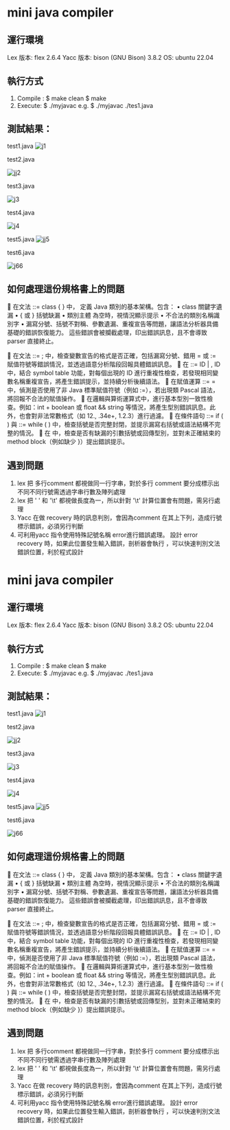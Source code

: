 # mini java compiler

## 運行環境
Lex 版本: flex 2.6.4
Yacc 版本: bison (GNU Bison) 3.8.2
OS: ubuntu 22.04
## 執行方式
1.	Compile : 
$ make clean
$ make
2.	Execute:
$ ./myjavac <inputfile>
e.g. $ ./myjavac ./tes1.java


## 測試結果：
test1.java
 ![j1](https://hackmd.io/_uploads/BysqvGAUxe.png)


test2.java
 

![jj2](https://hackmd.io/_uploads/BJs2wG08le.png)



test3.java


![j3](https://hackmd.io/_uploads/SyM3vfR8lg.png)




test4.java
	 

![j4](https://hackmd.io/_uploads/Hy_pvfRLge.png)






test5.java
![jj5](https://hackmd.io/_uploads/H1yavzRLge.png)

test6.java
	 
![j66](https://hackmd.io/_uploads/HJN6wzCUge.png)


## 如何處理這份規格書上的問題
	在文法 <Program> ::= class <ClassName> { <MemberList> } 中，
定義 Java 類別的基本架構。包含：
•	class 關鍵字遺漏
•	{ 或 } 括號缺漏
•	類別主體 <MemberList> 為空時，視情況顯示提示
•	不合法的類別名稱識別字
•	漏寫分號、括號不對稱、參數遺漏、重複宣告等問題，讓語法分析器具備基礎的錯誤恢復能力。
這些錯誤會被攔截處理，印出錯誤訊息，且不會導致 parser 直接終止。


	在文法 <Declaration> ::= <Type> <IDList> ; 中，檢查變數宣告的格式是否正確，包括漏寫分號、錯用 = 或 := 賦值符號等錯誤情況，並透過語意分析階段回報具體錯誤訊息。
	在 <IDList> ::= ID | <IDList> , ID 中，結合 symbol table 功能，對每個出現的 ID 進行重複性檢查，若發現相同變數名稱重複宣告，將產生錯誤提示，並持續分析後續語法。
	在賦值運算 <Assignment> ::= <LHS> = <Expression> 中，偵測是否使用了非 Java 標準賦值符號（例如 :=），若出現類 Pascal 語法，將回報不合法的賦值操作。
	在邏輯與算術運算式中，進行基本型別一致性檢查。例如：int + boolean 或 float && string 等情況，將產生型別錯誤訊息。此外，也會對非法常數格式（如 12., .34e+, 1.2.3）進行過濾。
	在條件語句 <IfStmt> ::= if ( <Expr> ) <Stmt> 與 <WhileStmt> ::= while ( <Expr> ) <Stmt> 中，檢查括號是否完整封閉，並提示漏寫右括號或語法結構不完整的情況。
	在 <MethodDecl> 中，檢查是否有缺漏的引數括號或回傳型別，並對未正確結束的 method block（例如缺少 }）提出錯誤提示。










## 遇到問題
1.	lex 把 多行comment 都視做同一行字串，對於多行 comment 要分成標示出不同不同行號需透過字串行數及陣列處理
2.	lex 把 ' ' 和 '\t' 都視做長度為一，所以針對 '\t' 計算位置會有問題，需另行處理
3.	Yacc 在做 recovery 時的訊息判別，會因為comment 在其上下列，造成行號標示錯誤，必須另行判斷
4.	可利用yacc 指令使用特殊記號名稱 error進行錯誤處理。 設計 error recovery 時，如果此位置發生輸入錯誤，剖析器會執行 ，可以快速判別文法錯誤位置，利於程式設計
















# mini java compiler

## 運行環境
Lex 版本: flex 2.6.4
Yacc 版本: bison (GNU Bison) 3.8.2
OS: ubuntu 22.04
## 執行方式
1.	Compile : 
$ make clean
$ make
2.	Execute:
$ ./myjavac <inputfile>
e.g. $ ./myjavac ./tes1.java


## 測試結果：
test1.java
 ![j1](https://hackmd.io/_uploads/BysqvGAUxe.png)


test2.java
 

![jj2](https://hackmd.io/_uploads/BJs2wG08le.png)



test3.java


![j3](https://hackmd.io/_uploads/SyM3vfR8lg.png)




test4.java
	 

![j4](https://hackmd.io/_uploads/Hy_pvfRLge.png)






test5.java
![jj5](https://hackmd.io/_uploads/H1yavzRLge.png)

test6.java
	 
![j66](https://hackmd.io/_uploads/HJN6wzCUge.png)


## 如何處理這份規格書上的問題
	在文法 <Program> ::= class <ClassName> { <MemberList> } 中，
定義 Java 類別的基本架構。包含：
•	class 關鍵字遺漏
•	{ 或 } 括號缺漏
•	類別主體 <MemberList> 為空時，視情況顯示提示
•	不合法的類別名稱識別字
•	漏寫分號、括號不對稱、參數遺漏、重複宣告等問題，讓語法分析器具備基礎的錯誤恢復能力。
這些錯誤會被攔截處理，印出錯誤訊息，且不會導致 parser 直接終止。


	在文法 <Declaration> ::= <Type> <IDList> ; 中，檢查變數宣告的格式是否正確，包括漏寫分號、錯用 = 或 := 賦值符號等錯誤情況，並透過語意分析階段回報具體錯誤訊息。
	在 <IDList> ::= ID | <IDList> , ID 中，結合 symbol table 功能，對每個出現的 ID 進行重複性檢查，若發現相同變數名稱重複宣告，將產生錯誤提示，並持續分析後續語法。
	在賦值運算 <Assignment> ::= <LHS> = <Expression> 中，偵測是否使用了非 Java 標準賦值符號（例如 :=），若出現類 Pascal 語法，將回報不合法的賦值操作。
	在邏輯與算術運算式中，進行基本型別一致性檢查。例如：int + boolean 或 float && string 等情況，將產生型別錯誤訊息。此外，也會對非法常數格式（如 12., .34e+, 1.2.3）進行過濾。
	在條件語句 <IfStmt> ::= if ( <Expr> ) <Stmt> 與 <WhileStmt> ::= while ( <Expr> ) <Stmt> 中，檢查括號是否完整封閉，並提示漏寫右括號或語法結構不完整的情況。
	在 <MethodDecl> 中，檢查是否有缺漏的引數括號或回傳型別，並對未正確結束的 method block（例如缺少 }）提出錯誤提示。










## 遇到問題
1.	lex 把 多行comment 都視做同一行字串，對於多行 comment 要分成標示出不同不同行號需透過字串行數及陣列處理
2.	lex 把 ' ' 和 '\t' 都視做長度為一，所以針對 '\t' 計算位置會有問題，需另行處理
3.	Yacc 在做 recovery 時的訊息判別，會因為comment 在其上下列，造成行號標示錯誤，必須另行判斷
4.	可利用yacc 指令使用特殊記號名稱 error進行錯誤處理。 設計 error recovery 時，如果此位置發生輸入錯誤，剖析器會執行 ，可以快速判別文法錯誤位置，利於程式設計
















